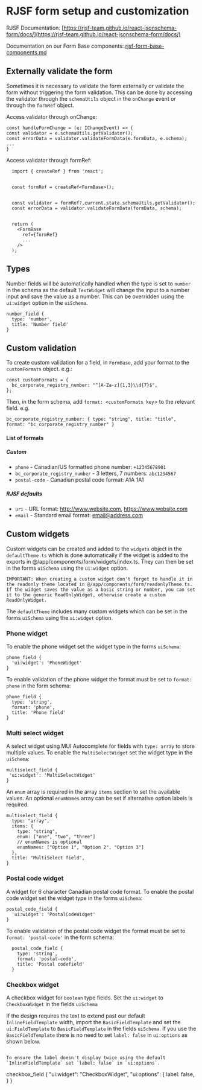# RJSF form setup and customization

RJSF Documentation: [https://rjsf-team.github.io/react-jsonschema-form/docs/](https://rjsf-team.github.io/react-jsonschema-form/docs/)

Documentation on our Form Base components: [rjsf-form-base-components.md](rjsf-form-base-components.md)

## Externally validate the form

Sometimes it is necessary to validate the form externally or validate the form without triggering the form validation. This can be done by accessing the validator through the `schemaUtils` object in the `onChange` event or through the `formRef` object.

Access validator through onChange:
<br/>

```
const handleFormChange = (e: IChangeEvent) => {
const validator = e.schemaUtils.getValidator();
const errorData = validator.validateFormData(e.formData, e.schema);
...
}
```

Access validator through formRef:

```
  import { createRef } from 'react';


  const formRef = createRef<FormBase>();


  const validator = formRef?.current.state.schemaUtils.getValidator();
  const errorData = validator.validateFormData(formData, schema);


  return (
    <FormBase
      ref={formRef}
      ...
    />
  );
```

## Types

Number fields will be automatically handled when the type is set to `number` in the schema as the default `TextWidget` will change the input to a number input and save the value as a number. This can be overridden using the `ui:widget` option in the `uiSchema`.

```
number_field {
  type: 'number',
  title: 'Number field'
}
```

## Custom validation

To create custom validation for a field, in `FormBase`, add your format to the `customFormats` object. e.g.:

```
const customFormats = {
  bc_corporate_registry_number: "^[A-Za-z]{1,3}\\d{7}$",
};
```

Then, in the form schema, add `format: <customFormats key`> to the relevant field. e.g.

```
bc_corporate_registry_number: { type: "string", title: "title", format: "bc_corporate_registry_number" }
```

#### List of formats

##### Custom

- `phone` - Canadian/US formatted phone number: `+12345678901`
- `bc_corporate_registry_number` - 3 letters, 7 numbers: `abc1234567`
- `postal-code` - Canadian postal code format: A1A 1A1

##### RJSF defaults

- `uri` - URL format: http://www.website.com, https://www.website.com
- `email` - Standard email format: email@address.com

## Custom widgets

Custom widgets can be created and added to the `widgets` object in the `defaultTheme.ts` which is done automatically if the widget is added to the exports in @/app/components/form/widgets/index.ts. They can then be set in the forms `uiSchema` using the `ui:widget` option.

```
IMPORTANT: When creating a custom widget don't forget to handle it in the readonly theme located in @/app/components/form/readonlyTheme.ts. If the widget saves the value as a basic string or number, you can set it to the generic ReadOnlyWidget, otherwise create a custom ReadOnlyWidget.
```

The `defaultTheme` includes many custom widgets which can be set in the forms `uiSchema` using the `ui:widget` option.

### Phone widget

To enable the phone widget set the widget type in the forms `uiSchema`:

```
phone_field {
  'ui:widget': 'PhoneWidget'
}
```

To enable validation of the phone widget the format must be set to `format: phone` in the form schema:

```
phone_field {
  type: 'string',
  format: 'phone',
  title: 'Phone field'
}
```

### Multi select widget

A select widget using MUI Autocomplete for fields with `type: array` to store multiple values. To enable the `MultiSelectWidget` set the widget type in the `uiSchema`:

```
multiselect_field {
 'ui:widget': 'MultiSelectWidget'
}
```

An `enum` array is required in the array `items` section to set the available values. An optional `enumNames` array can be set if alternative option labels is required.

```
multiselect_field {
  type: "array",
  items: {
    type: "string",
    enum: ["one", "two", "three"]
    // enumNames is optional
    enumNames: ["Option 1", "Option 2", "Option 3"]
  },
  title: "MultiSelect field",
}
```

### Postal code widget

A widget for 6 character Canadian postal code format. To enable the postal code widget set the widget type in the forms `uiSchema`:

```
postal_code_field {
  'ui:widget': 'PostalCodeWidget'
}
```

To enable validation of the postal code widget the format must be set to `format: 'postal-code'` in the form schema:

```
  postal_code_field {
    type: 'string',
    format: 'postal-code',
    title: 'Postal codefield'
  }
```

### Checkbox widget

A checkbox widget for `boolean` type fields. Set the `ui:widget` to `CheckboxWidget` in the fields `uiSchema`

If the design requires the text to extend past our default `InlineFieldTemplate` width, import the `BasicFieldTemplate`
and set the `ui:FieldTemplate` to `BasicFieldTemplate` in the fields `uiSchema`. If you use the `BasicFieldTemplate`
there is no need to set `label: false` in `ui:options` as shown below.

```

To ensure the label doesn't display twice using the default `InlineFieldTemplate` set `label: false` in `ui:options`.

```

checkbox_field {
"ui:widget": "CheckboxWidget",
"ui:options": {
label: false,
}
}

```

```
